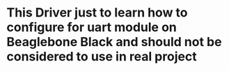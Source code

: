 # This Driver just to learn how to configure for uart module on Beaglebone Black and should not be considered to use in real project
